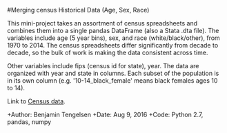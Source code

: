 #Merging census Historical Data (Age, Sex, Race)

This mini-project takes an assortment of census spreadsheets and combines them into a single pandas DataFrame (also a Stata .dta file). The variables include age (5 year bins), sex, and race (white/black/other), from 1970 to 2014. The census spreadsheets differ significantly from decade to decade, so the bulk of work is making the data consistent across time. 

Other variables include fips (census id for state), year. The data are organized with year and state in columns. Each subset of the population is in its own column (e.g. '10-14_black_female' means black females ages 10 to 14). 

Link to [Census data](https://www.census.gov/popest/data/historical/index.html). 


+Author: Benjamin Tengelsen
+Date: Aug 9, 2016
+Code: Python 2.7, pandas, numpy